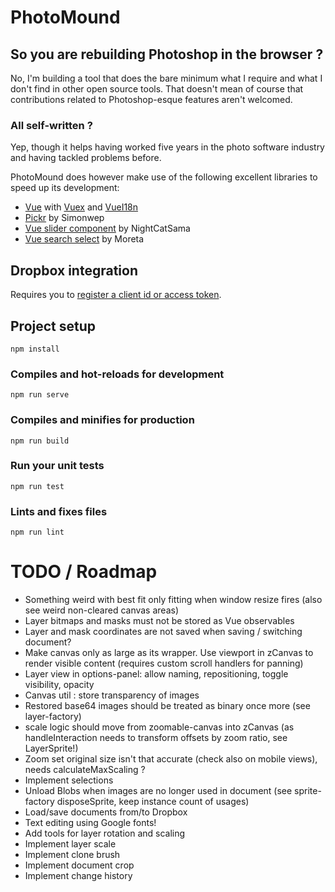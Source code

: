 # PhotoMound

## So you are rebuilding Photoshop in the browser ?

No, I'm building a tool that does the bare minimum what I require and what I don't
find in other open source tools. That doesn't mean of course that contributions
related to Photoshop-esque features aren't welcomed.

### All self-written ?

Yep, though it helps having worked five years in the photo software industry and having
tackled problems before.

PhotoMound does however make use of the following excellent libraries to speed up its development:

 * [Vue](https://github.com/vuejs/vue) with [Vuex](https://github.com/vuejs/vuex) and [VueI18n](https://github.com/kazupon/vue-i18n)
 * [Pickr](https://github.com/Simonwep/pickr) by Simonwep
 * [Vue slider component](https://github.com/NightCatSama/vue-slider-component) by NightCatSama
 * [Vue search select](https://github.com/moreta/vue-search-select#readme) by Moreta

## Dropbox integration

Requires you to [register a client id or access token](https://www.dropbox.com/developers/apps).

## Project setup
```
npm install
```

### Compiles and hot-reloads for development
```
npm run serve
```

### Compiles and minifies for production
```
npm run build
```

### Run your unit tests
```
npm run test
```

### Lints and fixes files
```
npm run lint
```

# TODO / Roadmap

* Something weird with best fit only fitting when window resize fires (also see weird non-cleared canvas areas)
* Layer bitmaps and masks must not be stored as Vue observables
* Layer and mask coordinates are not saved when saving / switching document?
* Make canvas only as large as its wrapper. Use viewport in zCanvas to render visible content (requires custom scroll handlers for panning)
* Layer view in options-panel: allow naming, repositioning, toggle visibility, opacity
* Canvas util : store transparency of images
* Restored base64 images should be treated as binary once more (see layer-factory)
* scale logic should move from zoomable-canvas into zCanvas (as handleInteraction needs to transform offsets by zoom ratio, see LayerSprite!)
* Zoom set original size isn't that accurate (check also on mobile views), needs calculateMaxScaling ?
* Implement selections
* Unload Blobs when images are no longer used in document (see sprite-factory disposeSprite, keep instance count of usages)
* Load/save documents from/to Dropbox
* Text editing using Google fonts!
* Add tools for layer rotation and scaling
* Implement layer scale
* Implement clone brush
* Implement document crop
* Implement change history
